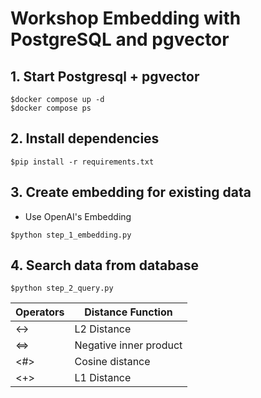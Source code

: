 # Workshop Embedding with PostgreSQL and pgvector

## 1. Start Postgresql + pgvector
```
$docker compose up -d
$docker compose ps
```

## 2. Install dependencies
```
$pip install -r requirements.txt
```

## 3. Create embedding for existing data
* Use OpenAI's Embedding
```
$python step_1_embedding.py
```

## 4. Search data from database
```
$python step_2_query.py
```

| Operators    | Distance Function |
| -------- | ------- |
| <->  | L2 Distance|
| <=>  | Negative inner product|
| <#>  | Cosine distance|
| <+>  | L1 Distance|
